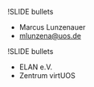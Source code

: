 !SLIDE bullets

* Marcus Lunzenauer
* <mlunzena@uos.de>

!SLIDE bullets

* ELAN e.V.
* Zentrum virtUOS
